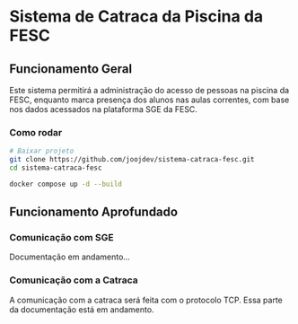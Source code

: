 # Sistema de Catraca da Piscina da FESC

## Funcionamento Geral

Este sistema permitirá a administração do acesso de pessoas na piscina da FESC, enquanto marca presença dos alunos nas aulas correntes, com base nos dados acessados na plataforma SGE da FESC.

### Como rodar

```bash
# Baixar projeto
git clone https://github.com/joojdev/sistema-catraca-fesc.git
cd sistema-catraca-fesc

docker compose up -d --build
```

## Funcionamento Aprofundado

### Comunicação com SGE

Documentação em andamento...

### Comunicação com a Catraca

A comunicação com a catraca será feita com o protocolo TCP. Essa parte da documentação está em andamento.
